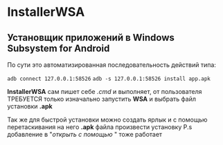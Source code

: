 # InstallerWSA
## Установщик приложений в **Windows Subsystem for Android**

По сути это автоматизированная последовательность действий  типа:

`adb connect 127.0.0.1:58526`
`adb -s 127.0.0.1:58526 install app.apk`

**InstallerWSA** сам пишет себе _.cmd_ и выполняет, от пользователя ТРЕБУЕТСЯ только изначально запустить **WSA** и выбрать файл установки **.apk**

Так же для быстрой установки можно создать ярлык и с помощью перетаскивания на него **.apk** файла произвести установку
P.s добавление в "_открыть с помощью_ " тоже работает
